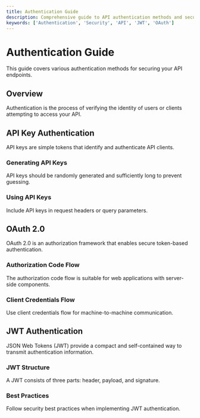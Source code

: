 ```yaml
---
title: Authentication Guide
description: Comprehensive guide to API authentication methods and security best practices.
keywords: ['Authentication', 'Security', 'API', 'JWT', 'OAuth']
---
```


# Authentication Guide

This guide covers various authentication methods for securing your API endpoints.

## Overview

Authentication is the process of verifying the identity of users or clients attempting to access your API.

## API Key Authentication

API keys are simple tokens that identify and authenticate API clients.

### Generating API Keys

API keys should be randomly generated and sufficiently long to prevent guessing.

### Using API Keys

Include API keys in request headers or query parameters.

## OAuth 2.0

OAuth 2.0 is an authorization framework that enables secure token-based authentication.

### Authorization Code Flow

The authorization code flow is suitable for web applications with server-side components.

### Client Credentials Flow

Use client credentials flow for machine-to-machine communication.

## JWT Authentication

JSON Web Tokens (JWT) provide a compact and self-contained way to transmit authentication information.

### JWT Structure

A JWT consists of three parts: header, payload, and signature.

### Best Practices

Follow security best practices when implementing JWT authentication.
